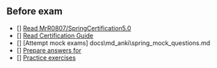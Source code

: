 ## Before exam
- [] [Read MrR0807/SpringCertification5.0](https://github.com/MrR0807/SpringCertification5.0)
- [] [Read Certification Guide](https://leanpub.com/corespring5certificationindetail)
- [] [Attempt mock exams]
  docs\md_anki\spring_mock_questions.md
- [] [Prepare answers for ](https://github.com/kubernetes/examples)
- [] [Practice exercises](https://github.com/dgkanatsios/CKAD-exercises)